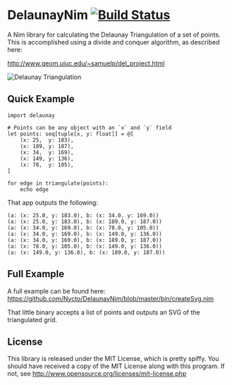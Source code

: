 DelaunayNim [![Build Status](https://travis-ci.org/Nycto/DelaunayNim.svg?branch=master)](https://travis-ci.org/Nycto/DelaunayNim)
===========

A Nim library for calculating the Delaunay Triangulation of a set of points.
This is accomplished using a divide and conquer algorithm, as described here:

http://www.geom.uiuc.edu/~samuelp/del_project.html

![Delaunay Triangulation](http://nycto.github.io/DelaunayNim/delaunay.svg)


Quick Example
-------------

```nimrod
import delaunay

# Points can be any object with an `x` and `y` field
let points: seq[tuple[x, y: float]] = @[
    (x: 25,  y: 183),
    (x: 189, y: 187),
    (x: 34,  y: 169),
    (x: 149, y: 136),
    (x: 78,  y: 105),
]

for edge in triangulate(points):
    echo edge
```

That app outputs the following:

```
(a: (x: 25.0, y: 183.0), b: (x: 34.0, y: 169.0))
(a: (x: 25.0, y: 183.0), b: (x: 189.0, y: 187.0))
(a: (x: 34.0, y: 169.0), b: (x: 78.0, y: 105.0))
(a: (x: 34.0, y: 169.0), b: (x: 149.0, y: 136.0))
(a: (x: 34.0, y: 169.0), b: (x: 189.0, y: 187.0))
(a: (x: 78.0, y: 105.0), b: (x: 149.0, y: 136.0))
(a: (x: 149.0, y: 136.0), b: (x: 189.0, y: 187.0))
```

Full Example
------------

A full example can be found here:
https://github.com/Nycto/DelaunayNim/blob/master/bin/createSvg.nim

That little binary accepts a list of points and outputs an SVG of the
triangulated grid.

License
-------

This library is released under the MIT License, which is pretty spiffy. You
should have received a copy of the MIT License along with this program. If
not, see http://www.opensource.org/licenses/mit-license.php



